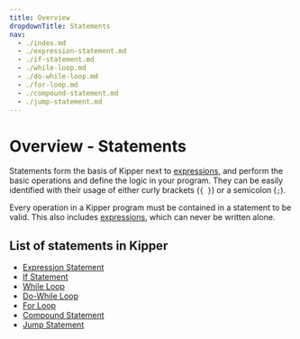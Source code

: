 ```yaml
---
title: Overview
dropdownTitle: Statements
nav:
  - ./index.md
  - ./expression-statement.md
  - ./if-statement.md
  - ./while-loop.md
  - ./do-while-loop.md
  - ./for-loop.md
  - ./compound-statement.md
  - ./jump-statement.md
---
```


# Overview - Statements

Statements form the basis of Kipper next to [expressions](../expressions/index.html), and perform the basic
operations and define the logic in your program. They can be easily identified with their usage of either curly
brackets (`{ }`) or a semicolon (`;`).

Every operation in a Kipper program must be contained in a statement to be valid. This also includes
[expressions](../expressions/index.html), which can never be written alone.

## List of statements in Kipper

- [Expression Statement](./expression-statement.html)
- [If Statement](./if-statement.html)
- [While Loop](./while-loop.html)
- [Do-While Loop](./do-while-loop.html)
- [For Loop](./for-loop.html)
- [Compound Statement](./compound-statement.html)
- [Jump Statement](./jump-statement.html)
